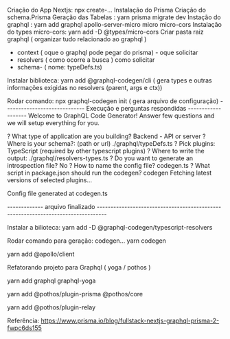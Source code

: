 Criação do App Nextjs: npx create-...
Instalação do Prisma
Criação do schema.Prisma
Geração das Tabelas : yarn prisma migrate dev
Instação do graphql : yarn add graphql apollo-server-micro micro micro-cors
Instalação do types micro-cors: yarn add -D @types/micro-cors
Criar pasta raiz graphql ( organizar tudo relacionado ao graphql )

- context ( oque o graphql pode pegar do prisma) - oque solicitar
- resolvers ( como ocorre a busca ) como solicitar
- schema- ( nome: typeDefs.ts)

Instalar biblioteca: yarn add @graphql-codegen/cli ( gera types e outras informações exigidas no resolvers (parent, args e ctx))

Rodar comando: npx graphql-codegen init ( gera arquivo de configuração)
----------------------------- Execução e perguntas respondidas -------------------
Welcome to GraphQL Code Generator!
Answer few questions and we will setup everything for you.

? What type of application are you building? Backend - API or server
? Where is your schema?: (path or url) ./graphql/typeDefs.ts
? Pick plugins: TypeScript (required by other typescript plugins)
? Where to write the output: ./graphql/resolvers-types.ts
? Do you want to generate an introspection file? No
? How to name the config file? codegen.ts
? What script in package.json should run the codegen? codegen
Fetching latest versions of selected plugins...

Config file generated at codegen.ts

------------- arquivo finalizado ---------------------------------------------------------------------------------

Instalar a bilioteca: yarn add -D @graphql-codegen/typescript-resolvers

Rodar comando para geração: codegen...
yarn codegen

yarn add @apollo/client

Refatorando projeto para Graphql ( yoga / pothos )

yarn add graphql graphql-yoga

yarn add @pothos/plugin-prisma @pothos/core

yarn add @pothos/plugin-relay

Referência: https://www.prisma.io/blog/fullstack-nextjs-graphql-prisma-2-fwpc6ds155
